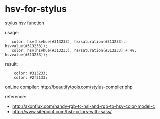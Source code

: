# hsv-for-stylus

stylus hsv function

usage:

```
   color: hsv(hsvhue(#313233), hsvsaturation(#313233), hsvvalue(#313233));
   color: hsv(hsvhue(#313233), hsvsaturation(#313233) + 4%, hsvvalue(#313233));
```
result:

```
    color: #313233;
    color: #2f3133;
```

onLine compiler: http://beautifytools.com/stylus-compiler.php

reference:

* http://axonflux.com/handy-rgb-to-hsl-and-rgb-to-hsv-color-model-c
* http://www.sitepoint.com/hsb-colors-with-sass/
